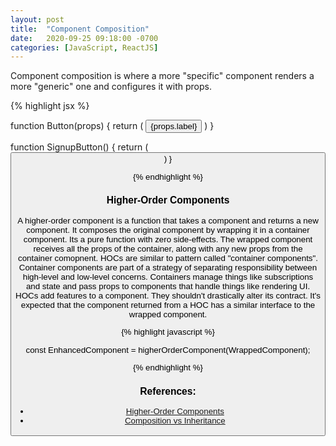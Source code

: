 ```yaml
---
layout: post
title:  "Component Composition"
date:   2020-09-25 09:18:00 -0700
categories: [JavaScript, ReactJS]
---
```


Component composition is where a more "specific" component renders a more "generic"
one and configures it with props.

{% highlight jsx %}

function Button(props) {
    return (
        <button>{props.label}</button>
    )
}

function SignupButton() {
    return (
        <Button label="Signup"/>
    )
}

{% endhighlight %}


### Higher-Order Components
A higher-order component is a function that takes a component and returns a new component.
It composes the original component by wrapping it in a container component. Its a pure
function with zero side-effects. The wrapped component receives all the props of the 
container, along with any new props from the container comopnent.
HOCs are similar to pattern called "container components". Container components are 
part of a strategy of separating responsibility between high-level and low-level concerns.
Containers manage things like subscriptions and state and pass props to components that
handle things like rendering UI. 
HOCs add features to a component. They shouldn't drastically alter its contract. It's
expected that the component returned from a HOC has a similar interface to the wrapped
component.

{% highlight javascript %}

const EnhancedComponent = higherOrderComponent(WrappedComponent);

{% endhighlight %}

### References:
- [Higher-Order Components](https://reactjs.org/docs/higher-order-components.html)
- [Composition vs Inheritance](https://reactjs.org/docs/composition-vs-inheritance.html)